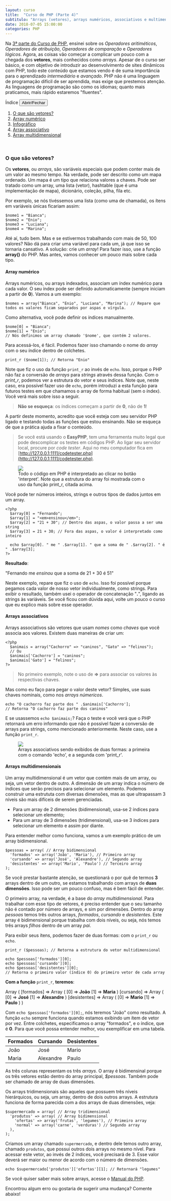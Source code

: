 ```yaml
---
layout: curso
title:  "Curso de PHP (Parte 4)"
subtitulo: "Arrays (vetores), arrays numéricos, associativos e multimensionais."
date: 2018-07-05 15:00:00
categories: PHP
---
```


Na [3ª parte do Curso de PHP](https://envolte.github.io/cursos/PHP/parte-3), ensinei sobre os *Operadores aritiméticos*, *Operadores de atribuição*, *Operadores de comparação* e *Operadores lógicos*. Agora, as coisas vão começar a complicar um pouco com a chegada dos **vetores**, mais conhecidos como *arrays*. Apesar de o curso ser básico, e com objetivo de introduzir ao desenvolvimento de sites dinâmicos com PHP, todo este conteúdo que estamos vendo é de suma importância para o aprendizado *intermediário* e *avançado*. PHP não é uma linguagem de programação difícil de ser aprendida, mas exige que prestemos atenção. As linguagens de programação são como os idiomas; quanto mais praticamos, mais rápido estaremos "fluentes".

<section id="quadro">
<label>Índice</label> <button class="openclose">Abrir/Fechar</button>
<div class="linha"></div>
<section id="indice">
<ol><!-- indice -->

<li><a href="#01">O que são vetores?</a></li>
<li><a href="#02">Array numérico</a></li>
<li><a href="#03">Infográfico</a></li>
<li><a href="#04">Array associativo</a></li>
<li><a href="#05">Array multidimensional</a></li>

</ol>
</section>
</section><br>

<span id="01"></span>
### O que são vetores?

Os **vetores**, ou *arrays*, são variáveis especiais que podem conter mais de um valor ao mesmo tempo. Na verdade, pode ser descrito como um mapa ordenado. Um mapa é um tipo que relaciona valores a chaves. Pode ser tratado como um array, uma lista (vetor), hashtable (que é uma implementação de mapa), dicionário, coleção, pilha, fila etc.

Por exemplo, se nós tivéssemos uma lista (como uma de chamada), os ítens em variáveis únicas ficariam assim:

```
$nome1 = "Bianca";
$nome2 = "Enio";
$nome3 = "Luciana";
$nome4 = "Marina";
```

Até aí, tudo bem. Mas e se estivermos trabalhando com mais de 50, 100 valores? Não dá para criar uma variável para cada um, já que isso se tornaria cansativo. A solução: crie um *array*! Para fazer isso, use a função **array()** do PHP. Mas antes, vamos conhecer um pouco mais sobre cada tipo.

<span id="02"></span>
#### Array numérico

Arrays numéricos, ou arrays indexados, associam um índex numérico para cada valor. O seu índex pode ser definido automaticamente (sempre iniciam a partir de **0**). Vamos a um exemplo:

```
$nomes = array("Bianca", "Enio", "Luciana", "Marina"); // Repare que todos os valores ficam separados por aspas e vírgula.
```

Como alternativa, você pode definir os índices manualmente.

```
$nome[0] = "Bianca";
$nome[1] = "Enio";
// Nós definimos um array chamado '$nome', que contém 2 valores.
```

Para acessá-los, é fácil. Podemos fazer isso chamando o nome do *array* com o seu índice dentro de colchetes.

```
print_r ($nome[1]); // Retorna "Enio"
```

Note que fiz o uso da função ```print_r``` ao invés de ```echo```. Isso, porque o PHP não faz a conversão de *arrays* para *strings* através dessa função. Com o *print_r*, podemos ver a estrutura do vetor e seus índices. Note que, neste caso, era possível fazer uso de ```echo```, porém introduzi a esta função para futuros testes em que chamamos o array de forma habitual (sem o índex). Você verá mais sobre isso a seguir.

> **Não se esqueça**: os índices começam a partir de **0**, não de **1**!

A partir deste momento, acredito que você esteja com seu servidor PHP ligado e testando todas as funções que estou ensinando. Não se esqueça de que a prática ajuda a fixar o conteúdo.

> Se você está usando o **EasyPHP**, tem uma ferramenta muito legal que pode descomplicar os testes em códigos PHP. Ao ligar seu servidor local, procure por *code tester*. Aqui no meu computador fica em [http://127.0.0.1:1111/codetester.php](http://127.0.0.1:1111/codetester.php).

<span id="03"></span>
<figure>
  <img src="https://envolte.github.io/arquivos/fotos/php01.png" width="auto" />
  <figcaption>Todo o código em PHP é interpretado ao clicar no botão 'interpret'. Note que a estrutura do array foi mostrada com o uso da função print_r, citada acima.</figcaption>
  </figure>
  
Você pode ter números inteiros, strings e outros tipos de dados juntos em um array.

```
<?php
  $array[0] = "Fernando";
  $array[1] = "<em>ensinou</em>";
  $array[2] = "21 + 30"; // Dentro das aspas, o valor passa a ser uma string
  $array[3] = 21 + 30; // Fora das aspas, o valor é interpretado como inteiro
  
  echo $array[0]. " me " .$array[1]. " que a soma de " .$array[2]. " é " .$array[3];
?>
```

**Resultado**:

"Fernando me *ensinou* que a soma de 21 + 30 é 51"

Neste exemplo, repare que fiz o uso de ```echo```. Isso foi possível porque pegamos cada valor de nosso vetor individualmente, como  strings. Para exibir o resultado, também usei o operador de concatenação "**.**", ligando as strings às variáveis. Se você ficou com dúvida aqui, volte um pouco o curso que eu explico mais sobre esse operador.

<span id="04"></span>
#### Arrays associativos

Arrays associativos são vetores que usam *nomes* como *chaves* que você associa aos valores. Existem duas maneiras de criar um:

```
<?php
  $animais = array("Cachorro" => "caninos", "Gato" => "felinos");
  // Ou
  $animais['Cachorro'] = "caninos";
  $animais['Gato'] = "felinos";
?>
```

> No primeiro exemplo, note o uso de **=>** para associar os valores às respectivas chaves.

Mas como eu faço para pegar o valor deste vetor? Simples, use suas chaves nominais, como nos *arrays númericos*.

```
echo "O cachorro faz parte dos " .$animais['Cachorro'];
// Retorna "O cachorro faz parte dos caninos"
```

E se usassemos ```echo $animais;```? Faça o teste e você verá que o PHP retornará um erro informando que não é possível fazer a conversão de arrays para strings, como mencionado anteriormente. Neste caso, use a função ```print_r```.

<figure>
  <img src="https://envolte.github.io/arquivos/fotos/php02.png" width="auto" />
  <figcaption>Arrays associativos sendo exibidos de duas formas: a primeira com o comando 'echo', e a segunda com 'print_r'.</figcaption>
  </figure>

<span id="05"></span>
#### Arrays multidimensionais

Um array multidimensional é um vetor que contém mais de um array, ou seja, um vetor dentro de outro. A dimensão de um array indica o número de índices que serão precisos para selecionar um elemento. Podemos construir uma estrututa com diversas dimensões, mas as que ultrapassam 3 níveis são mais difíceis de serem gerenciadas.

- Para um array de 2 dimensões (bidimensional), usa-se 2 índices para selecionar um elemento;
- Para um array de 3 dimensões (tridimensional), usa-se 3 índices para selecionar um elemento e assim por diante.

Para entender melhor como funciona, vamos a um exemplo prático de um array bidimensional.

```
$pessoas = array( // Array bidimensional
  'formados' => array('João', 'Maria'), // Primeiro array
  'cursando' => array('José', 'Alexandre'), // Segundo array
  'desistentes' => array('Mario', 'Paulo') // Terceiro array
);
```

Se você prestar bastante atenção, se questionará o por quê de termos **3** arrays dentro de um outro, se estamos trabalhando com arrays de **duas dimensões**. Isso pode ser um pouco confuso, mas é bem fácil de entender.

O primeiro array, na verdade, é a base do *array multidimensional*. Para trabalhar com esse tipo de vetores, é preciso entender que o seu tamanho não é contado por número de arrays, e sim por dimensões. Dentro do array *pessoas* temos três outros arrays, *formados*, *cursando* e *desistentes*. Este array é bidimensional porque trabalha com dois níveis, ou seja, nós temos três arrays *filhos* dentro de um array *pai*.

Para exibir seus ítens, podemos fazer de duas formas: com o ```print_r``` ou ```echo```.

```
print_r ($pessoas); // Retorna a estrutura do vetor multidimensional

echo $pessoas['formados'][0];
echo $pessoas['cursando'][0];
echo $pessoas['desistentes'][0]; 
// Retorna o primeiro valor (índice 0) do primeiro vetor de cada array
```

**Com a função** ```print_r```, **teremos**:

Array ( [formados] => Array ( [0] => **João** [1] => **Maria** ) [cursando] => Array ( [0] => **José** [1] => **Alexandre** ) [desistentes] => Array ( [0] => **Mario** [1] => **Paulo** ) )

Com ```echo $pessoas['formados'][0];```, nós teremos "João" como resultado. A função ```echo``` sempre funciona quando estamos exibindo um ítem de vetor por vez. Entre colchetes, especificamos o array "formados", e o índice, que é **0**. Para que você possa entender melhor, vou exemplificar em uma tabela.

Formados | Cursando | Desistentes
---------|----------|------------
João     |José      |Mario
Maria    |Alexandre |Paulo

As três colunas representam os três *arrays*. O array é bidimensinal porque os três vetores estão dentro do array principal, *$pessoas*. Também pode ser chamado de array de duas dimensões.

Os arrays tridimensionais são aqueles que possuem três níveis hierárquicos, ou seja, um array, dentro de dois outros arrays. A estrutura funciona de forma parecida com a dos arrays de duas dimensões, veja:

```
$supermercado = array( // Array tridimensional
  'produtos' => array( // Array bidimensional
    'ofertas' => array('frutas', 'legumes'), // Primeiro array
    'normal' => array('carne', 'verduras') // Segundo array
  ),
);
```

Criamos um array chamado ```supermercado```, e dentro dele temos outro array, chamado ```produtos```, que possui outros dois arrays no mesmo nível. Para acessar este vetor, ao invés de 2 índices, você precisará de 3. Esse valor deverá ser maior ou menor de acordo com o número de dimensões.

```
echo $supermercado['produtos']['ofertas'][1]; // Retornará "legumes"
```

Se você quiser saber mais sobre arrays, acesse o [Manual do PHP](https://secure.php.net/manual/pt_BR/language.types.array.php).

Encontrou algum erro ou gostaria de sugerir uma mudança? Comente abaixo!
